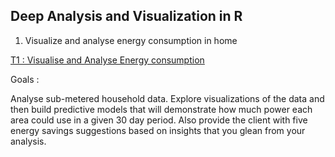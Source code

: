 ## Deep Analysis and Visualization in R

1. Visualize and analyse energy consumption in home 

[T1 : Visualise and Analyse Energy consumption ](https://github.com/lavanyat15/DataScience-Code/tree/main/(C4)Data%20Visualise%20and%20Analysis/(T1)%20Visualise%20and%20Analyse%20Energy%20consumption)

Goals : 

Analyse sub-metered household data. 
Explore visualizations of the data and then build predictive models that will demonstrate how much power each area could use in a given 30 day period.
Also provide the client with five energy savings suggestions based on insights that you glean from your analysis.
